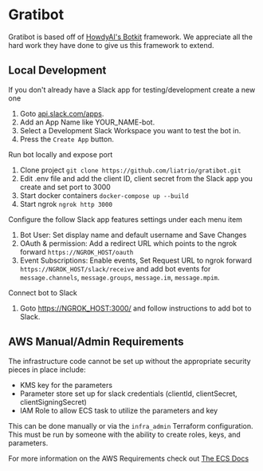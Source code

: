# Gratibot

Gratibot is based off of [HowdyAI's Botkit](https://botkit.ai/) framework. We appreciate all the hard work they have done to give us this framework to extend.

## Local Development

If you don't already have a Slack app for testing/development create a new one
1. Goto [api.slack.com/apps](https://api.slack.com/apps).
2. Add an App Name like YOUR_NAME-bot.
3. Select a Development Slack Workspace you want to test the bot in.
4. Press the `Create App` button.

Run bot locally and expose port
1. Clone project `git clone https://github.com/liatrio/gratibot.git`
2. Edit .env file and add the client ID, client secret from the Slack app you create and set port to 3000
3. Start docker containers `docker-compose up --build`
5. Start ngrok `ngrok http 3000`

Configure the follow Slack app features settings under each menu item
1. Bot User: Set display name and default username and Save Changes
2. OAuth & permission: Add a redirect URL which points to the ngrok forward `https://NGROK_HOST/oauth`
3. Event Subscriptions: Enable events, Set Request URL to ngrok forward `https://NGROK_HOST/slack/receive` and add bot events for `message.channels`, `message.groups`, `message.im`, `message.mpim`.

Connect bot to Slack
1. Goto [https://NGROK_HOST:3000/](https://NGROK_HOST:3000/) and follow instructions to add bot to Slack.


## AWS Manual/Admin Requirements 
The infrastructure code cannot be set up without the appropriate security pieces in place include:
* KMS key for the parameters
* Parameter store set up for slack credentials (clientId, clientSecret, clientSigningSecret)
* IAM Role to allow ECS task to utilize the parameters and key

This can be done manually or via the `infra_admin` Terraform configuration. This must be run by someone with the ability to create roles, keys, and parameters. 

For more information on the AWS Requirements check out [The ECS Docs](https://docs.aws.amazon.com/AmazonECS/latest/developerguide/specifying-sensitive-data.html#secrets-create-taskdefinition)

